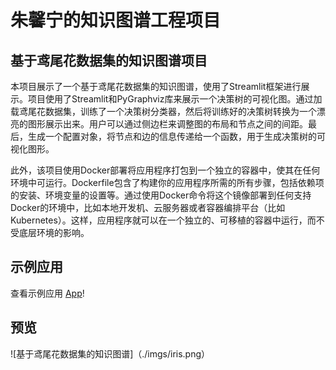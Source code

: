# 朱馨宁的知识图谱工程项目

## 基于鸢尾花数据集的知识图谱项目
本项目展示了一个基于鸢尾花数据集的知识图谱，使用了Streamlit框架进行展示。项目使用了Streamlit和PyGraphviz库来展示一个决策树的可视化图。通过加载鸢尾花数据集，训练了一个决策树分类器，然后将训练好的决策树转换为一个漂亮的图形展示出来。用户可以通过侧边栏来调整图的布局和节点之间的间距。最后，生成一个配置对象，将节点和边的信息传递给一个函数，用于生成决策树的可视化图形。

此外，该项目使用Docker部署将应用程序打包到一个独立的容器中，使其在任何环境中可运行。Dockerfile包含了构建你的应用程序所需的所有步骤，包括依赖项的安装、环境变量的设置等。通过使用Docker命令将这个镜像部署到任何支持Docker的环境中，比如本地开发机、云服务器或者容器编排平台（比如Kubernetes）。这样，应用程序就可以在一个独立的、可移植的容器中运行，而不受底层环境的影响。

## 示例应用
查看示例应用 [App](http://43.156.52.96:8501/)!

## 预览
![基于鸢尾花数据集的知识图谱]（./imgs/iris.png）